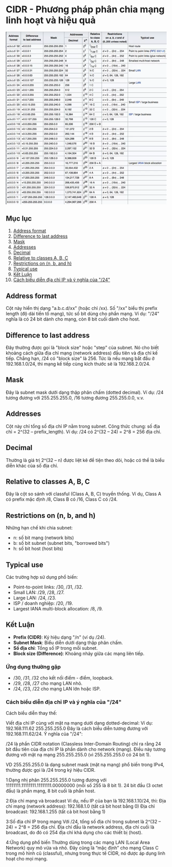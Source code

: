 # CIDR - Phương pháp phân chia mạng linh hoạt và hiệu quả

![alt text](image-11.png)

## Mục lục

1. [Address format](#address-format)
2. [Difference to last address](#difference-to-last-address)
3. [Mask](#mask)
4. [Addresses](#addresses)
5. [Decimal](#decimal)
6. [Relative to classes A, B, C](#relative-to-classes-a-b-c)
7. [Restrictions on (n, b, and h)](#restrictions-on-n-b-and-h)
8. [Typical use](#typical-use)
9. [Kết Luận](#kết-luận)
10. [Cách biểu diễn địa chỉ IP và ý nghĩa của "/24"](#cách-biểu-diễn-địa-chỉ-ip-và-ý-nghĩa-của-24)

## Address format
Cột này hiển thị dạng "a.b.c.d/xx" (hoặc chỉ /xx).
Số "/xx" biểu thị prefix length (độ dài tiền tố mạng), tức số bit dùng cho phần mạng.
Ví dụ: "/24" nghĩa là có 24 bit dành cho mạng, còn 8 bit cuối dành cho host.

## Difference to last address
Đây thường được gọi là "block size" hoặc "step" của subnet.
Nó cho biết khoảng cách giữa địa chỉ mạng (network address) đầu tiên và địa chỉ kế tiếp.
Chẳng hạn, /24 có "block size" là 256. Tức là nếu mạng bắt đầu ở 192.168.1.0/24, thì mạng kế tiếp cùng kích thước sẽ là 192.168.2.0/24.

## Mask
Đây là subnet mask dưới dạng thập phân chấm (dotted decimal).
Ví dụ: /24 tương đương với 255.255.255.0, /16 tương đương 255.255.0.0, v.v.

## Addresses
Cột này chỉ tổng số địa chỉ IP nằm trong subnet.
Công thức chung: số địa chỉ = 2^(32 – prefix_length).
Ví dụ: /24 có 2^(32 – 24) = 2^8 = 256 địa chỉ.

## Decimal
Thường là giá trị 2^(32 – n) được liệt kê để tiện theo dõi, hoặc có thể là biểu diễn khác của số địa chỉ.

## Relative to classes A, B, C
Đây là cột so sánh với classful (Class A, B, C) truyền thống.
Ví dụ, Class A có prefix mặc định /8, Class B có /16, Class C có /24.

## Restrictions on (n, b, and h)
Những hạn chế khi chia subnet:
- n: số bit mạng (network bits)
- b: số bit subnet (subnet bits, "borrowed bits")
- h: số bit host (host bits)

## Typical use
Các trường hợp sử dụng phổ biến:
- Point-to-point links: /30, /31, /32.
- Small LAN: /29, /28, /27.
- Large LAN: /24, /23.
- ISP / doanh nghiệp: /20, /19.
- Largest IANA multi-block allocation: /8, /9.

## Kết Luận
- **Prefix (CIDR)**: Ký hiệu dạng "/n" (ví dụ /24).
- **Subnet Mask**: Biểu diễn dưới dạng thập phân chấm.
- **Số địa chỉ**: Tổng số IP trong mỗi subnet.
- **Block size (Difference)**: Khoảng nhảy giữa các mạng liên tiếp.

### Ứng dụng thường gặp
- /30, /31, /32 cho kết nối điểm - điểm, loopback.
- /29, /28, /27 cho mạng LAN nhỏ.
- /24, /23, /22 cho mạng LAN lớn hoặc ISP.

### Cách biểu diễn địa chỉ IP và ý nghĩa của "/24"
Cách biểu diễn thay thế:

Viết địa chỉ IP cùng với mặt nạ mạng dưới dạng dotted-decimal:
Ví dụ: 192.168.111.62 255.255.255.0
Đây là cách biểu diễn tương đương với 192.168.111.62/24.
Ý nghĩa của "/24":

/24 là phần CIDR notation (Classless Inter-Domain Routing) chỉ ra rằng 24 bit đầu tiên của địa chỉ IP là phần dành cho network (mạng).
Điều này tương đương với mặt nạ mạng 255.255.255.0 (vì 255.255.255.0 có 24 bit 1).

VD
255.255.255.0 là dạng subnet mask (mặt nạ mạng) phổ biến trong IPv4, thường được gọi là /24 trong ký hiệu CIDR.

1:Dạng nhị phân
255.255.255.0 tương đương với 11111111.11111111.11111111.00000000 (mỗi số 255 là 8 bit 1).
24 bit đầu (3 octet đầu) là phần mạng, 8 bit cuối là phần host.

2:Địa chỉ mạng và broadcast
Ví dụ, nếu IP của bạn là 192.168.1.10/24, thì:
Địa chỉ mạng (network address): 192.168.1.0 (tất cả bit host bằng 0)
Địa chỉ broadcast: 192.168.1.255 (tất cả bit host bằng 1)

3:Số địa chỉ IP trong mạng
Với /24, tổng số địa chỉ trong subnet là 2^(32 – 24) = 2^8 = 256 địa chỉ.
Địa chỉ đầu là network address, địa chỉ cuối là broadcast, do đó có 254 địa chỉ khả dụng cho các thiết bị (host).

4:Ứng dụng phổ biến
Thường dùng trong các mạng LAN (Local Area Network) quy mô vừa và nhỏ.
Đây cũng là “mặc định” cho mạng Class C trong mô hình cũ (classful), nhưng trong thực tế CIDR, nó được áp dụng linh hoạt cho mọi mạng.

